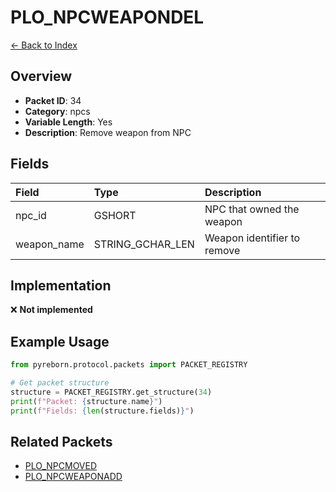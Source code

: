 # PLO_NPCWEAPONDEL

[← Back to Index](../index.md)

## Overview

- **Packet ID**: 34
- **Category**: npcs
- **Variable Length**: Yes
- **Description**: Remove weapon from NPC

## Fields

| Field | Type | Description |
|:------|:-----|:------------|
| npc_id | GSHORT | NPC that owned the weapon |
| weapon_name | STRING_GCHAR_LEN | Weapon identifier to remove |

## Implementation

❌ **Not implemented**

## Example Usage

```python
from pyreborn.protocol.packets import PACKET_REGISTRY

# Get packet structure
structure = PACKET_REGISTRY.get_structure(34)
print(f"Packet: {structure.name}")
print(f"Fields: {len(structure.fields)}")
```

## Related Packets

- [PLO_NPCMOVED](PLO_NPCMOVED.md)
- [PLO_NPCWEAPONADD](PLO_NPCWEAPONADD.md)
